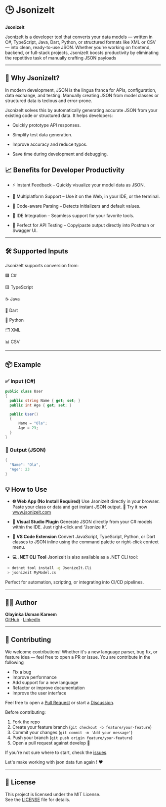 
# 🕒 JsonizeIt

**JsonizeIt** 

JsonizeIt is a developer tool that converts your data models — written in C#, TypeScript, Java, Dart, Python, or structured formats like XML or CSV — into clean, ready-to-use JSON. Whether you're working on frontend, backend, or full-stack projects, JsonizeIt boosts productivity by eliminating the repetitive task of manually crafting JSON payloads



---

## 🤔 Why JsonizeIt?

In modern development, JSON is the lingua franca for APIs, configuration, data exchange, and testing. Manually creating JSON from model classes or structured data is tedious and error-prone.

JsonizeIt solves this by automatically generating accurate JSON from your existing code or structured data. It helps developers:

- Quickly prototype API responses.

- Simplify test data generation.

- Improve accuracy and reduce typos.

- Save time during development and debugging.


## 📈 Benefits for Developer Productivity

- ⚡ Instant Feedback – Quickly visualize your model data as JSON.

- 🔁 Multiplatform Support – Use it on the Web, in your IDE, or the terminal.

- 🧠 Code-aware Parsing – Detects initializers and default values.

- 🔌 IDE Integration – Seamless support for your favorite tools.

- 🧪 Perfect for API Testing – Copy/paste output directly into Postman or Swagger UI.

---
## 🛠 Supported Inputs
JsonizeIt supports conversion from:

🟦 C#

🟨 TypeScript

☕ Java

💙 Dart

🐍 Python

🗂️ XML

📊 CSV

---
## 📦 Example
### ✅ Input (C#)
```csharp
public class User 
{
  public string Name { get; set; }
  public int Age { get; set; }

  public User()
  {
      Name = "Ola";
      Age = 23;
  }
}
```

### 🎯 Output (JSON)
```csharp
{
  "Name": "Ola",
  "Age": 23
}
```

## 💡 How to Use

  - **🌐 Web App (No Install Required)**
  Use JsonizeIt directly in your browser. Paste your class or data and get instant JSON output.
  🔗 Try it now www.jsonizeit.com
  &nbsp;
  - 🔌 **Visual Studio Plugin**
  Generate JSON directly from your C# models within the IDE. Just right-click and “Jsonize It”.

  - 🧩 **VS Code Extension**
  Convert JavaScript, TypeScript, Python, or Dart classes to JSON inline using the command palette or right-click context menu.

  - 💻 **.NET CLI Tool**
   JsonizeIt is also available as a .NET CLI tool:
   ```bash
    > dotnet tool install -g JsonizeIt.Cli
    > jsonizeit MyModel.cs
   ```
   Perfect for automation, scripting, or integrating into CI/CD pipelines.

---
## 🧑‍💻 Author

**Olayinka Usman Kareem**  
[GitHub](https://github.com/Khareem23) · [LinkedIn](www.linkedin.com/in/olayinka-kareem)

---

## 🤝 Contributing
We welcome contributions! Whether it's a new language parser, bug fix, or feature idea — feel free to open a PR or issue. You are contribute in the following

- Fix a bug
- Improve performance
- Add support for a new language
- Refactor or improve documentation
- Improve the user interface

Feel free to open a [Pull Request](https://github.com/Khareem23/JsonizeIt/pulls) or start a [Discussion](https://github.com/Khareem23/JsonizeIt/discussions).

Before contributing:

1. Fork the repo
2. Create your feature branch (`git checkout -b feature/your-feature`)
3. Commit your changes (`git commit -m 'Add your message'`)
4. Push your branch (`git push origin feature/your-feature`)
5. Open a pull request against develop 🚀

If you're not sure where to start, check the [issues](https://github.com/Khareem23/JsonizeIt/issues).

Let's make working with json data fun again ! ❤️

---

## 📄 License

This project is licensed under the MIT License.  
See the [LICENSE](LICENSE) file for details.
